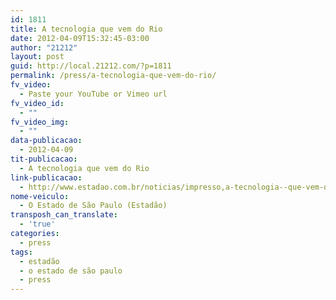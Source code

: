 ```yaml
---
id: 1811
title: A tecnologia que vem do Rio
date: 2012-04-09T15:32:45-03:00
author: "21212"
layout: post
guid: http://local.21212.com/?p=1811
permalink: /press/a-tecnologia-que-vem-do-rio/
fv_video:
  - Paste your YouTube or Vimeo url
fv_video_id:
  - ""
fv_video_img:
  - ""
data-publicacao:
  - 2012-04-09
tit-publicacao:
  - A tecnologia que vem do Rio
link-publicacao:
  - http://www.estadao.com.br/noticias/impresso,a-tecnologia--que-vem-do-rio-,858797,0.htm
nome-veiculo:
  - O Estado de São Paulo (Estadão)
transposh_can_translate:
  - 'true'
categories:
  - press
tags:
  - estadão
  - o estado de são paulo
  - press
---
```

